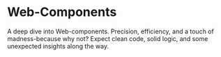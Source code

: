 # Web-Components
A deep dive into Web-components. Precision, efficiency, and a touch of madness-because why not? Expect clean code, solid logic, and some unexpected insights along the way.
